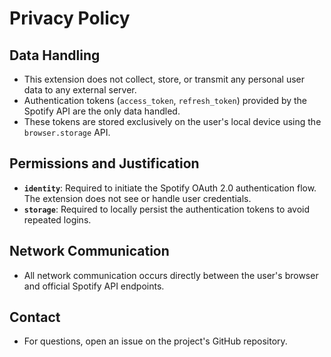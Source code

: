 # Privacy Policy

## Data Handling

- This extension does not collect, store, or transmit any personal user data to any external server.
- Authentication tokens (`access_token`, `refresh_token`) provided by the Spotify API are the only data handled.
- These tokens are stored exclusively on the user's local device using the `browser.storage` API.

## Permissions and Justification

- **`identity`**: Required to initiate the Spotify OAuth 2.0 authentication flow. The extension does not see or handle user credentials.
- **`storage`**: Required to locally persist the authentication tokens to avoid repeated logins.

## Network Communication

- All network communication occurs directly between the user's browser and official Spotify API endpoints.

## Contact

- For questions, open an issue on the project's GitHub repository.
